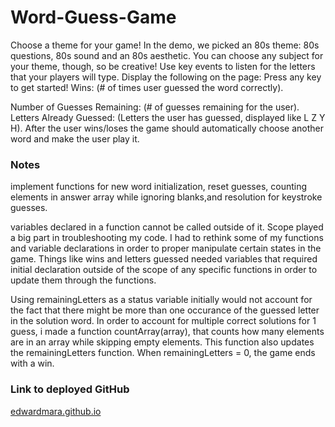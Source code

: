 <h1>Word-Guess-Game</h2>

Choose a theme for your game! In the demo, we picked an 80s theme: 80s questions, 80s sound and an 80s aesthetic. You can choose any subject for your theme, though, so be creative!
Use key events to listen for the letters that your players will type.
Display the following on the page:
Press any key to get started!
Wins: (# of times user guessed the word correctly).

Number of Guesses Remaining: (# of guesses remaining for the user).
Letters Already Guessed: (Letters the user has guessed, displayed like L Z Y H).
After the user wins/loses the game should automatically choose another word and make the user play it.

<h3>Notes</h3>

implement functions for new word initialization, reset guesses, counting elements in answer array while ignoring blanks,and resolution for keystroke guesses.

variables declared in a function cannot be called outside of it.  Scope played a big part in troubleshooting my code. I had to rethink some of my functions and variable declarations in order to proper manipulate certain states in the game. Things like wins and letters guessed needed variables that required initial declaration outside of the scope of any specific functions in order to update them through the functions.

Using remainingLetters as a status variable initially would not account for the fact that there might be more than one occurance of the guessed letter in the solution word. In order to account for multiple correct solutions for 1 guess, i made a function countArray(array), that counts how many elements are in an array while skipping empty elements.  This function also updates the remainingLetters function.  When remainingLetters = 0, the game ends with a win.

<h3>Link to deployed GitHub</h3>
<a href="https://edwardmara.github.io/Word-Guess-Game/">edwardmara.github.io</a>

